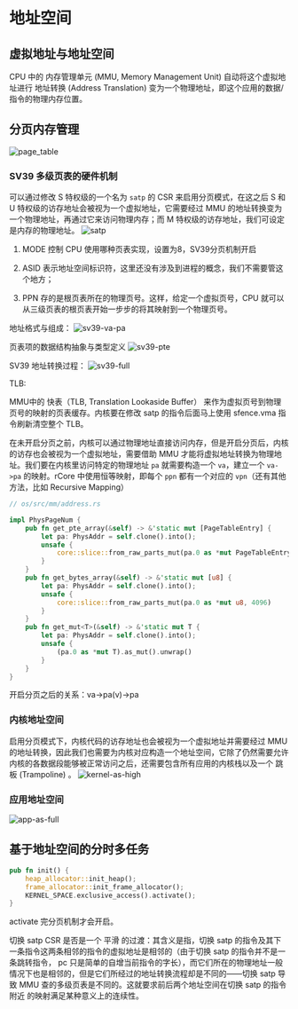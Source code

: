 # 地址空间
## 虚拟地址与地址空间
CPU 中的 内存管理单元 (MMU, Memory Management Unit) 自动将这个虚拟地址进行 地址转换 (Address Translation) 变为一个物理地址，即这个应用的数据/指令的物理内存位置。

## 分页内存管理
![page_table](https://rcore-os.cn/rCore-Tutorial-Book-v3/_images/page-table.png)
### SV39 多级页表的硬件机制
可以通过修改 S 特权级的一个名为 `satp` 的 CSR 来启用分页模式，在这之后 S 和 U 特权级的访存地址会被视为一个虚拟地址，它需要经过 MMU 的地址转换变为一个物理地址，再通过它来访问物理内存；而 M 特权级的访存地址，我们可设定是内存的物理地址。
![satp](https://rcore-os.cn/rCore-Tutorial-Book-v3/_images/satp.png)
1. MODE 控制 CPU 使用哪种页表实现，设置为8，SV39分页机制开启

2. ASID 表示地址空间标识符，这里还没有涉及到进程的概念，我们不需要管这个地方；

3. PPN 存的是根页表所在的物理页号。这样，给定一个虚拟页号，CPU 就可以从三级页表的根页表开始一步步的将其映射到一个物理页号。

地址格式与组成：
![sv39-va-pa](https://rcore-os.cn/rCore-Tutorial-Book-v3/_images/sv39-va-pa.png)

页表项的数据结构抽象与类型定义
![sv39-pte](https://rcore-os.cn/rCore-Tutorial-Book-v3/_images/sv39-pte.png)

SV39 地址转换过程：
![sv39-full](https://rcore-os.cn/rCore-Tutorial-Book-v3/_images/sv39-full.png)

TLB:

MMU中的 快表（TLB, Translation Lookaside Buffer） 来作为虚拟页号到物理页号的映射的页表缓存。内核要在修改 satp 的指令后面马上使用 sfence.vma 指令刷新清空整个 TLB。

在未开启分页之前，内核可以通过物理地址直接访问内存，但是开启分页后，内核的访存也会被视为一个虚拟地址，需要借助 MMU 才能将虚拟地址转换为物理地址。我们要在内核里访问特定的物理地址 `pa` 就需要构造一个 `va`，建立一个 `va->pa` 的映射。rCore 中使用恒等映射，即每个 `ppn` 都有一个对应的 `vpn`（还有其他方法，比如 Recursive Mapping）
```rust
// os/src/mm/address.rs

impl PhysPageNum {
    pub fn get_pte_array(&self) -> &'static mut [PageTableEntry] {
        let pa: PhysAddr = self.clone().into();
        unsafe {
            core::slice::from_raw_parts_mut(pa.0 as *mut PageTableEntry, 512)
        }
    }
    pub fn get_bytes_array(&self) -> &'static mut [u8] {
        let pa: PhysAddr = self.clone().into();
        unsafe {
            core::slice::from_raw_parts_mut(pa.0 as *mut u8, 4096)
        }
    }
    pub fn get_mut<T>(&self) -> &'static mut T {
        let pa: PhysAddr = self.clone().into();
        unsafe {
            (pa.0 as *mut T).as_mut().unwrap()
        }
    }
}
```
开启分页之后的关系：va->pa(v)->pa

### 内核地址空间
启用分页模式下，内核代码的访存地址也会被视为一个虚拟地址并需要经过 MMU 的地址转换，因此我们也需要为内核对应构造一个地址空间，它除了仍然需要允许内核的各数据段能够被正常访问之后，还需要包含所有应用的内核栈以及一个 跳板 (Trampoline) 。
![kernel-as-high](https://rcore-os.cn/rCore-Tutorial-Book-v3/_images/kernel-as-high.png)

### 应用地址空间
![app-as-full](https://rcore-os.cn/rCore-Tutorial-Book-v3/_images/app-as-full.png)

## 基于地址空间的分时多任务
```rust
pub fn init() {
    heap_allocator::init_heap();
    frame_allocator::init_frame_allocator();
    KERNEL_SPACE.exclusive_access().activate();
}
```
activate 完分页机制才会开启。

切换 satp CSR 是否是一个 平滑 的过渡：其含义是指，切换 satp 的指令及其下一条指令这两条相邻的指令的虚拟地址是相邻的（由于切换 satp 的指令并不是一条跳转指令， pc 只是简单的自增当前指令的字长），而它们所在的物理地址一般情况下也是相邻的，但是它们所经过的地址转换流程却是不同的——切换 satp 导致 MMU 查的多级页表是不同的。这就要求前后两个地址空间在切换 satp 的指令 附近 的映射满足某种意义上的连续性。